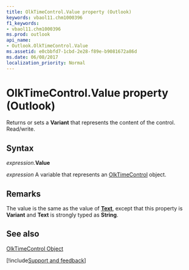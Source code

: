 ```yaml
---
title: OlkTimeControl.Value property (Outlook)
keywords: vbaol11.chm1000396
f1_keywords:
- vbaol11.chm1000396
ms.prod: outlook
api_name:
- Outlook.OlkTimeControl.Value
ms.assetid: e0cbbfd7-1cbd-2e28-f89e-b9081672a86d
ms.date: 06/08/2017
localization_priority: Normal
---
```



# OlkTimeControl.Value property (Outlook)

Returns or sets a  **Variant** that represents the content of the control. Read/write.


## Syntax

_expression_.**Value**

_expression_ A variable that represents an [OlkTimeControl](Outlook.OlkTimeControl.md) object.


## Remarks

The value is the same as the value of  **[Text](Outlook.OlkTimeControl.Text.md)**, except that this property is **Variant** and **Text** is strongly typed as **String**.


## See also


[OlkTimeControl Object](Outlook.OlkTimeControl.md)

[!include[Support and feedback](~/includes/feedback-boilerplate.md)]